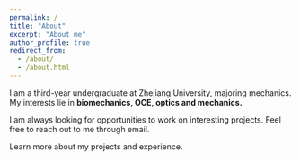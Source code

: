 ```yaml
---
permalink: /
title: "About"
excerpt: "About me"
author_profile: true
redirect_from: 
  - /about/
  - /about.html
---
```


I am a third-year undergraduate at Zhejiang University, majoring mechanics. My interests lie in **biomechanics, OCE, optics and mechanics.**

I am always looking for opportunities to work on interesting projects. Feel free to reach out to me through email.

Learn more about my projects and experience.
